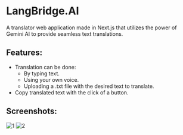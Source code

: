 # LangBridge.AI
A translator web application made in Next.js that utilizes the power of Gemini AI to provide seamless text translations.

## Features:
- Translation can be done: 
  - By typing text.
  - Using your own voice.
  - Uploading a .txt file with the desired text to translate.
- Copy translated text with the click of a button.

## Screenshots:
![1](https://github.com/user-attachments/assets/fd2dae4f-34c7-4597-abe4-5076af6dd0d7)
![2](https://github.com/user-attachments/assets/48693b2a-d1ed-4373-ae76-97387a0a5227)
